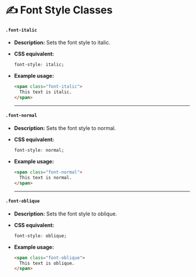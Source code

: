 # ✍️ Font Style Classes

#### **`.font-italic`**  
- **Description:** Sets the font style to italic.  
- **CSS equivalent:**  
  ```css
  font-style: italic;
  ```  
- **Example usage:**  
  ```html
  <span class="font-italic">
    This text is italic.
  </span>
  ```  

    ---

#### **`.font-normal`**  
- **Description:** Sets the font style to normal.  
- **CSS equivalent:**  
  ```css
  font-style: normal;
  ```  
- **Example usage:**  
  ```html
  <span class="font-normal">
    This text is normal.
  </span>
  ```  

    ---

#### **`.font-oblique`**  
- **Description:** Sets the font style to oblique.  

- **CSS equivalent:**  
  ```css
  font-style: oblique;
  ```  
- **Example usage:**  
  ```html
  <span class="font-oblique">
    This text is oblique.
  </span>
  ```  
